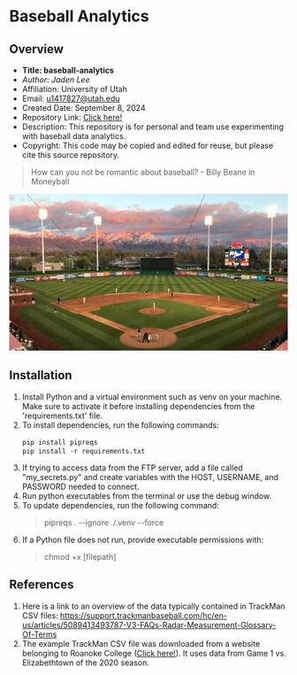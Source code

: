 # Baseball Analytics

## Overview

- **Title: baseball-analytics**
- *Author: Jaden Lee*
- Affiliation: University of Utah
- Email: <u1417827@utah.edu>
- Created Date: September 8, 2024
- Repository Link: [Click here!](https://github.com/lee1jaden/baseball-analytics)
- Description: This repository is for personal and team use experimenting with baseball data analytics. 
- Copyright: This code may be copied and edited for reuse, but please cite this source repository.

> How can you not be romantic about baseball? - Billy Beane in Moneyball

[![The backdrop at Smith's Ballpark is incredible!](/smiths-ballpark.webp "Smith's Ballpark: Home of Utah Baseball")](https://utahutes.com/sports/baseball)

## Installation

1. Install Python and a virtual environment such as venv on your machine. Make sure to activate it before installing dependencies from the 'requirements.txt' file.
1. To install dependencies, run the following commands:
    ```
    pip install pipreqs
    pip install -r requirements.txt
    ```
1. If trying to access data from the FTP server, add a file called "my_secrets.py" and create variables with the HOST, USERNAME, and PASSWORD needed to connect.
1. Run python executables from the terminal or use the debug window.
1. To update dependencies, run the following command:
    > pipreqs . --ignore ./.venv --force
1. If a Python file does not run, provide executable permissions with:
    > chmod +x [filepath]

## References

1. Here is a link to an overview of the data typically contained in TrackMan CSV files: <https://support.trackmanbaseball.com/hc/en-us/articles/5089413493787-V3-FAQs-Radar-Measurement-Glossary-Of-Terms>
1. The example TrackMan CSV file was downloaded from a website belonging to Roanoke College ([Click here!](<https://apps.roanoke.edu/minton/statsrcb20.html>)). It uses data from Game 1 vs. Elizabethtown of the 2020 season.
